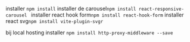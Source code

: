 installer `npm install`
installer de carousel`npm install react-responsive-carousel
`
installer react hook form`npm install react-hook-form`
installer react svg`npm install vite-plugin-svgr`


bij local hosting installer `npm install http-proxy-middleware --save`
